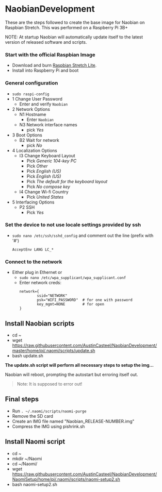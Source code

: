 # NaobianDevelopment

These are the steps followed to create the base image for Naobian on Raspbian Stretch.  This was performed on a Raspberry Pi 3B+

NOTE: At startup Naobian will automatically update itself to the latest version of released software and scripts.


### Start with the official Raspbian Image
* Download and burn [Raspbian Stretch Lite](https://downloads.raspberrypi.org/raspbian_lite_latest).
* Install into Raspberry Pi and boot

### General configuration
  - ```sudo raspi-config```
  - 1 Change User Password
      - Enter and verify ```Naobian```
  - 2 Network Options
      - N1 Hostname
        - Enter ```Naobian```
      - N3 Network interface names
        - pick *Yes*
  - 3 Boot Options
      - B2 Wait for network
        - pick *No*
  - 4 Localization Options
      - I3 Change Keyboard Layout
          - Pick *Generic 104-key PC*
          - Pick *Other*
          - Pick *English (US)*
          - Pick *English (US)*
          - Pick *The default for the keyboard layout*
          - Pick *No compose key*
      - I4 Change Wi-fi Country
          - Pick *United States*
  - 5 Interfacing Options
      - P2 SSH
          - Pick *Yes*

### Set the device to not use locale settings provided by ssh
* ```sudo nano /etc/ssh/sshd_config``` and comment out the line (prefix with '#')
  ```
  AcceptEnv LANG LC_*
  ```

### Connect to the network
* Either plug in Ethernet or
  * ```sudo nano /etc/wpa_supplicant/wpa_supplicant.conf```
  * Enter network creds:
    ```
    network={
            ssid="NETWORK"
            psk="WIFI_PASSWORD"  # for one with password
            key_mgmt=NONE        # for open
    }
    ```

## Install Naobian scripts
* cd ~
* wget https://raw.githubusercontent.com/AustinCasteel/NaobianDevelopment/master/home/pi/.naomi/scripts/update.sh
* bash update.sh

**The update.sh script will perform all necessary steps to setup the img...**

Naobian will reboot, prompting the autostart but erroring itself out.
>Note: It is supposed to error out!

## Final steps
* Run ```. ~/.naomi/scripts/naomi-purge```
* Remove the SD card
* Create an IMG file named "Naobian_RELEASE-NUMBER.img"
* Compress the IMG using pishrink.sh










## Install Naomi script
* cd ~
* mkdir ~/Naomi
* cd ~/Naomi/
* wget https://raw.githubusercontent.com/AustinCasteel/NaobianDevelopment/NaomiSetup/home/pi/.naomi/scripts/naomi-setup2.sh
* bash naomi-setup2.sh